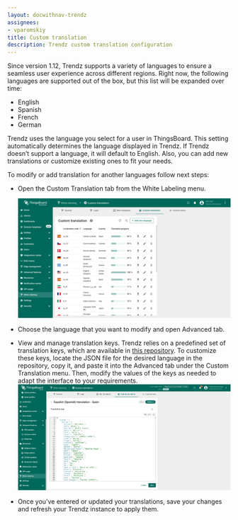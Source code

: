 ```yaml
---
layout: docwithnav-trendz
assignees:
- vparomskiy
title: Custom translation
description: Trendz custom translation configuration
---
```


Since version 1.12, Trendz supports a variety of languages to ensure a seamless user experience across different regions. Right now, the following languages are supported out of the box, but this list will be expanded over time:
* English
* Spanish
* French
* German

Trendz uses the language you select for a user in ThingsBoard. This setting automatically determines the language displayed in Trendz. If Trendz doesn’t support a language, it will default to English. 
Also, you can add new translations or customize existing ones to fit your needs.

To modify or add translation for another languages follow next steps:
* Open the Custom Translation tab from the White Labeling menu.

  ![image](/images/user-guide/custom-translation/main-page-1-pe.png)

* Choose the language that you want to modify and open Advanced tab.
* View and manage translation keys. Trendz relies on a predefined set of translation keys, which are available in [this repository](https://github.com/thingsboard/trendz-localization). To customize these keys, locate the JSON file for the desired language in the repository, 
copy it, and paste it into the Advanced tab under the Custom Translation menu. Then, modify the values of the keys as needed to adapt the interface to your requirements.
  ![image](/images/trendz/trendz-custom-translations.png)
* Once you’ve entered or updated your translations, save your changes and refresh your Trendz instance to apply them.
